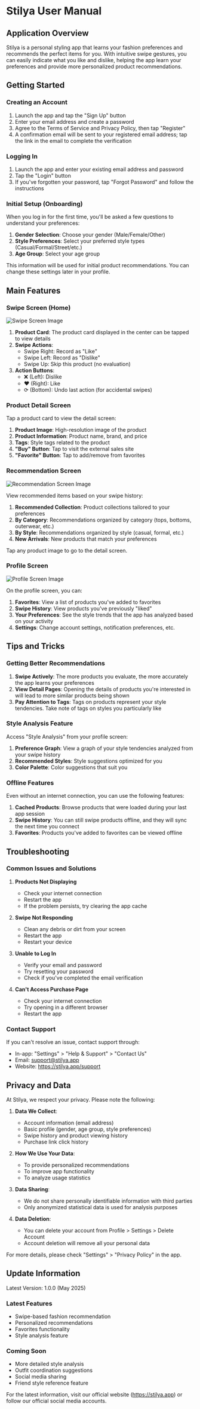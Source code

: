 # Stilya User Manual

## Application Overview

Stilya is a personal styling app that learns your fashion preferences and recommends the perfect items for you. With intuitive swipe gestures, you can easily indicate what you like and dislike, helping the app learn your preferences and provide more personalized product recommendations.

## Getting Started

### Creating an Account

1. Launch the app and tap the "Sign Up" button
2. Enter your email address and create a password
3. Agree to the Terms of Service and Privacy Policy, then tap "Register"
4. A confirmation email will be sent to your registered email address; tap the link in the email to complete the verification

### Logging In

1. Launch the app and enter your existing email address and password
2. Tap the "Login" button
3. If you've forgotten your password, tap "Forgot Password" and follow the instructions

### Initial Setup (Onboarding)

When you log in for the first time, you'll be asked a few questions to understand your preferences:

1. **Gender Selection**: Choose your gender (Male/Female/Other)
2. **Style Preferences**: Select your preferred style types (Casual/Formal/Street/etc.)
3. **Age Group**: Select your age group

This information will be used for initial product recommendations. You can change these settings later in your profile.

## Main Features

### Swipe Screen (Home)

<img src="/api/placeholder/300/500" alt="Swipe Screen Image" />

1. **Product Card**: The product card displayed in the center can be tapped to view details
2. **Swipe Actions**:
   - Swipe Right: Record as "Like"
   - Swipe Left: Record as "Dislike"
   - Swipe Up: Skip this product (no evaluation)
3. **Action Buttons**:
   - ❌ (Left): Dislike
   - ❤️ (Right): Like
   - ⟳ (Bottom): Undo last action (for accidental swipes)

### Product Detail Screen

Tap a product card to view the detail screen:

1. **Product Image**: High-resolution image of the product
2. **Product Information**: Product name, brand, and price
3. **Tags**: Style tags related to the product
4. **"Buy" Button**: Tap to visit the external sales site
5. **"Favorite" Button**: Tap to add/remove from favorites

### Recommendation Screen

<img src="/api/placeholder/300/500" alt="Recommendation Screen Image" />

View recommended items based on your swipe history:

1. **Recommended Collection**: Product collections tailored to your preferences
2. **By Category**: Recommendations organized by category (tops, bottoms, outerwear, etc.)
3. **By Style**: Recommendations organized by style (casual, formal, etc.)
4. **New Arrivals**: New products that match your preferences

Tap any product image to go to the detail screen.

### Profile Screen

<img src="/api/placeholder/300/500" alt="Profile Screen Image" />

On the profile screen, you can:

1. **Favorites**: View a list of products you've added to favorites
2. **Swipe History**: View products you've previously "liked"
3. **Your Preferences**: See the style trends that the app has analyzed based on your activity
4. **Settings**: Change account settings, notification preferences, etc.

## Tips and Tricks

### Getting Better Recommendations

1. **Swipe Actively**: The more products you evaluate, the more accurately the app learns your preferences
2. **View Detail Pages**: Opening the details of products you're interested in will lead to more similar products being shown
3. **Pay Attention to Tags**: Tags on products represent your style tendencies. Take note of tags on styles you particularly like

### Style Analysis Feature

Access "Style Analysis" from your profile screen:

1. **Preference Graph**: View a graph of your style tendencies analyzed from your swipe history
2. **Recommended Styles**: Style suggestions optimized for you
3. **Color Palette**: Color suggestions that suit you

### Offline Features

Even without an internet connection, you can use the following features:

1. **Cached Products**: Browse products that were loaded during your last app session
2. **Swipe History**: You can still swipe products offline, and they will sync the next time you connect
3. **Favorites**: Products you've added to favorites can be viewed offline

## Troubleshooting

### Common Issues and Solutions

1. **Products Not Displaying**
   - Check your internet connection
   - Restart the app
   - If the problem persists, try clearing the app cache

2. **Swipe Not Responding**
   - Clean any debris or dirt from your screen
   - Restart the app
   - Restart your device

3. **Unable to Log In**
   - Verify your email and password
   - Try resetting your password
   - Check if you've completed the email verification

4. **Can't Access Purchase Page**
   - Check your internet connection
   - Try opening in a different browser
   - Restart the app

### Contact Support

If you can't resolve an issue, contact support through:

- In-app: "Settings" > "Help & Support" > "Contact Us"
- Email: support@stilya.app
- Website: https://stilya.app/support

## Privacy and Data

At Stilya, we respect your privacy. Please note the following:

1. **Data We Collect**:
   - Account information (email address)
   - Basic profile (gender, age group, style preferences)
   - Swipe history and product viewing history
   - Purchase link click history

2. **How We Use Your Data**:
   - To provide personalized recommendations
   - To improve app functionality
   - To analyze usage statistics

3. **Data Sharing**:
   - We do not share personally identifiable information with third parties
   - Only anonymized statistical data is used for analysis purposes

4. **Data Deletion**:
   - You can delete your account from Profile > Settings > Delete Account
   - Account deletion will remove all your personal data

For more details, please check "Settings" > "Privacy Policy" in the app.

## Update Information

Latest Version: 1.0.0 (May 2025)

### Latest Features

- Swipe-based fashion recommendation
- Personalized recommendations
- Favorites functionality
- Style analysis feature

### Coming Soon

- More detailed style analysis
- Outfit coordination suggestions
- Social media sharing
- Friend style reference feature

For the latest information, visit our official website (https://stilya.app) or follow our official social media accounts.
